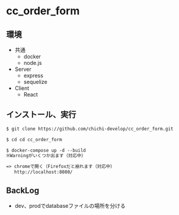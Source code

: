 # cc_order_form

## 環境

- 共通
  - docker
  - node.js
- Server
  - express
  - sequelize
- Client
  - React

## インストール、実行

```txt
$ git clone https://github.com/chichi-develop/cc_order_form.git

$ cd cd cc_order_form

$ docker-compose up -d --build
※Warningがいくつか出ます（対応中）

=> chromeで開く（Firefoxだと崩れます（対応中）
   http://localhost:8080/
```

## BackLog

- dev、prodでdatabaseファイルの場所を分ける
